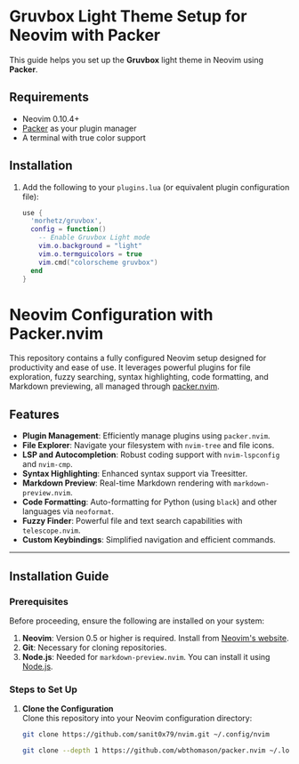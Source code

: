 # Gruvbox Light Theme Setup for Neovim with Packer

This guide helps you set up the **Gruvbox** light theme in Neovim using **Packer**.

## Requirements

- Neovim 0.10.4+
- [Packer](https://github.com/wbthomason/packer.nvim) as your plugin manager
- A terminal with true color support

## Installation

1. Add the following to your `plugins.lua` (or equivalent plugin configuration file):
   ```lua
   use {
     'morhetz/gruvbox',
     config = function()
       -- Enable Gruvbox Light mode
       vim.o.background = "light"
       vim.o.termguicolors = true
       vim.cmd("colorscheme gruvbox")
     end
   }


# Neovim Configuration with Packer.nvim

This repository contains a fully configured Neovim setup designed for productivity and ease of use. It leverages powerful plugins for file exploration, fuzzy searching, syntax highlighting, code formatting, and Markdown previewing, all managed through [packer.nvim](https://github.com/wbthomason/packer.nvim).

## Features

- **Plugin Management**: Efficiently manage plugins using `packer.nvim`.
- **File Explorer**: Navigate your filesystem with `nvim-tree` and file icons.
- **LSP and Autocompletion**: Robust coding support with `nvim-lspconfig` and `nvim-cmp`.
- **Syntax Highlighting**: Enhanced syntax support via Treesitter.
- **Markdown Preview**: Real-time Markdown rendering with `markdown-preview.nvim`.
- **Code Formatting**: Auto-formatting for Python (using `black`) and other languages via `neoformat`.
- **Fuzzy Finder**: Powerful file and text search capabilities with `telescope.nvim`.
- **Custom Keybindings**: Simplified navigation and efficient commands.

---

## Installation Guide

### Prerequisites

Before proceeding, ensure the following are installed on your system:
1. **Neovim**: Version 0.5 or higher is required. Install from [Neovim's website](https://neovim.io/).
2. **Git**: Necessary for cloning repositories.
3. **Node.js**: Needed for `markdown-preview.nvim`. You can install it using [Node.js](https://nodejs.org/).

### Steps to Set Up

1. **Clone the Configuration**  
   Clone this repository into your Neovim configuration directory:
   ```bash
   git clone https://github.com/sanit0x79/nvim.git ~/.config/nvim
   ```
   ```bash
   git clone --depth 1 https://github.com/wbthomason/packer.nvim ~/.local/share/nvim/site/pack/packer/start/packer.nvim
   ```

